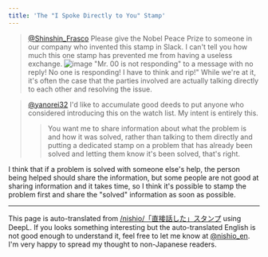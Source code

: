 ```yaml
---
title: 'The "I Spoke Directly to You" Stamp'
---
```


>  [@Shinshin_Frasco](https://twitter.com/Shinshin_Frasco/status/1407341868694769682)
>  Please give the Nobel Peace Prize to someone in our company who invented this stamp in Slack.
>  I can't tell you how much this one stamp has prevented me from having a useless exchange.
> ![image](https://gyazo.com/3a4a3cb6c68ffbca78dd4543c5b7253f/thumb/1000)
>  "Mr. 00 is not responding" to a message with no reply! No one is responding! I have to think and rip!" While we're at it, it's often the case that the parties involved are actually talking directly to each other and resolving the issue.

> [@yanorei32](https://twitter.com/yanorei32/status/1407556515569958914)
>  I'd like to accumulate good deeds to put anyone who considered introducing this on the watch list.
>  My intent is entirely this.
> > You want me to share information about what the problem is and how it was solved, rather than talking to them directly and putting a dedicated stamp on a problem that has already been solved and letting them know it's been solved, that's right.

I think that if a problem is solved with someone else's help, the person being helped should share the information, but some people are not good at sharing information and it takes time, so I think it's possible to stamp the problem first and share the "solved" information as soon as possible.

---
This page is auto-translated from [/nishio/「直接話した」スタンプ](https://scrapbox.io/nishio/「直接話した」スタンプ) using DeepL. If you looks something interesting but the auto-translated English is not good enough to understand it, feel free to let me know at [@nishio_en](https://twitter.com/nishio_en). I'm very happy to spread my thought to non-Japanese readers.